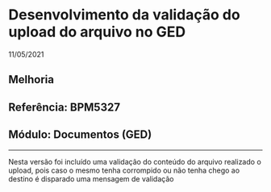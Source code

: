 # Desenvolvimento da validação do upload do arquivo no GED
11/05/2021
## Melhoria
## Referência: BPM5327
## Módulo: Documentos (GED)
***

Nesta versão foi incluído uma validação do conteúdo do arquivo realizado o upload, pois caso o mesmo tenha corrompido ou não tenha chego ao destino é disparado uma mensagem de validação